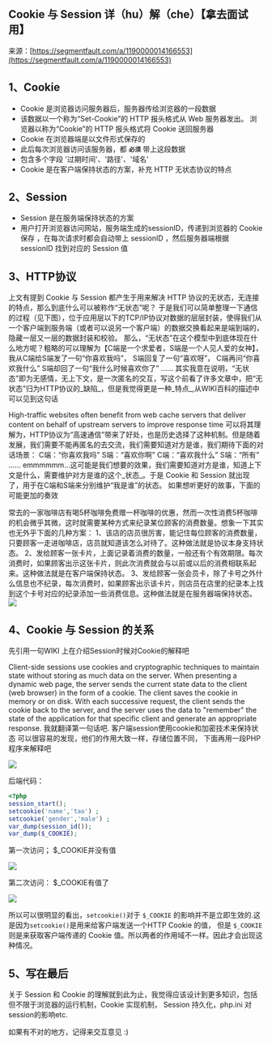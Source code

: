 ## Cookie 与 Session 详（hu）解（che）【拿去面试用】

来源：[https://segmentfault.com/a/1190000014166553](https://segmentfault.com/a/1190000014166553)


## 1、Cookie


* Cookie 是浏览器访问服务器后，服务器传给浏览器的一段数据
* 该数据以一个称为“Set-Cookie”的 HTTP 报头格式从 Web 服务器发出。 浏览器以称为“Cookie”的 HTTP 报头格式将 Cookie 送回服务器
* Cookie 在浏览器端是以文件形式保存的
* 此后每次浏览器访问该服务器，都 **`必须`** 带上这段数据
* 包含多个字段 '过期时间'、'路径'、'域名'
* Cookie 是在客户端保持状态的方案，补充 HTTP 无状态协议的特点


## 2、Session


* Session 是在服务端保持状态的方案
* 用户打开浏览器访问网站，服务端生成的sessionID，传递到浏览器的 Cookie 保存 ，在每次请求时都会自动带上 sessionID ，然后服务器端根据 sessionID 找到对应的 Session 值


## 3、HTTP协议

上文有提到 Cookie 与 Session 都产生于用来解决 HTTP 协议的无状态，无连接的特点，那么到底什么可以被称作“无状态”呢？
于是我们可以简单整理一下通信的过程（见下图），位于应用层以下的TCP/IP协议对数据的层层封装，使得我们从一个客户端到服务端（或者可以说另一个客户端）的数据交换看起来是端到端的，隐藏一层又一层的数据封装和校验。
那么，“无状态”在这个模型中到底体现在什么地方呢？粗略的可以理解为【C端是一个求爱者，S端是一个人见人爱的女神】，
我从C端给S端发了一句“你喜欢我吗”，
S端回复了一句“喜欢呀”，
C端再问“你喜欢我什么”
S端却回了一句“我什么时候喜欢你了”
......
其实我意在说明，“无状态”即为无感情，无上下文，是一次匿名的交互，写这个前看了许多文章中，把“无状态”归为HTTP协议的_缺陷_，但是我觉得更是一种_特点_,从WIKI百科的描述中可以见到这句话

High-traffic websites often benefit from web cache servers that deliver content on behalf of upstream servers to improve response time
可以将其理解为，HTTP协议为“高速通信”带来了好处，也是历史选择了这种机制。但是随着发展，我们需要不能再匿名的去交流，我们需要知道对方是谁，我们期待下面的对话场景：
C端：“你喜欢我吗”
S端：“喜欢你啊”
C端：“喜欢我什么”
S端：“所有”
......
emmmmmm...这可能是我们想要的效果，我们需要知道对方是谁，知道上下文是什么，需要维护对方是谁的这个_状态_。于是 Cookie 和 Session 就出现了，用于在C端和S端来分别维护“我是谁”的状态。
如果想听更好的故事，下面的可能更加的奏效

常去的一家咖啡店有喝5杯咖啡免费赠一杯咖啡的优惠，然而一次性消费5杯咖啡的机会微乎其微，这时就需要某种方式来纪录某位顾客的消费数量。想象一下其实也无外乎下面的几种方案： 
1、该店的店员很厉害，能记住每位顾客的消费数量，只要顾客一走进咖啡店，店员就知道该怎么对待了。这种做法就是协议本身支持状态。 
2、发给顾客一张卡片，上面记录着消费的数量，一般还有个有效期限。每次消费时，如果顾客出示这张卡片，则此次消费就会与以前或以后的消费相联系起来。这种做法就是在客户端保持状态。 
3、发给顾客一张会员卡，除了卡号之外什么信息也不纪录，每次消费时，如果顾客出示该卡片，则店员在店里的纪录本上找到这个卡号对应的纪录添加一些消费信息。这种做法就是在服务器端保持状态。
![][0]
## 4、Cookie 与 Session 的关系

先引用一句WIKI 上在介绍Session时候对Cookie的解释吧

Client-side sessions use cookies and cryptographic techniques to maintain state without storing as much data on the server. When presenting a dynamic web page, the server sends the current state data to the client (web browser) in the form of a cookie. The client saves the cookie in memory or on disk. With each successive request, the client sends the cookie back to the server, and the server uses the data to "remember" the state of the application for that specific client and generate an appropriate response.
我就翻译第一句话吧. 客户端session使用cookie和加密技术来保持状态
可以很容易的发现，他们的作用大致一样，存储位置不同，
下面再用一段PHP程序来解释吧

![][1]

后端代码：

```php
<?php
session_start();
setcookie('name','tao') ;
setcookie('gender','male') ;
var_dump(session_id());
var_dump($_COOKIE);
```

第一次访问；
$_COOKIE并没有值

![][2]

第二次访问：
$_COOKIE有值了


![][3]

所以可以很明显的看出，`setcookie()`对于 `$_COOKIE` 的影响并不是立即生效的.这是因为`setcookie()`是用来给客户端发送一个HTTP Cookie 的值， 但是 `$_COOKIE` 则是来获取客户端传递的 Cookie 值。所以两者的作用域不一样。因此才会出现这种情况。
## 5、写在最后

关于 Session 和 Cookie 的理解就到此为止，我觉得应该设计到更多知识，包括但不限于浏览器的运行机制，Cookie 实现机制， Session 持久化，php.ini 对session的影响etc.

如果有不对的地方，记得来交互意见 :)

[0]: ../img/1460000014166556.png
[1]: ../img/1460000014166557.png
[2]: ../img/1460000014170447.png
[3]: ../img/1460000014170448.png


